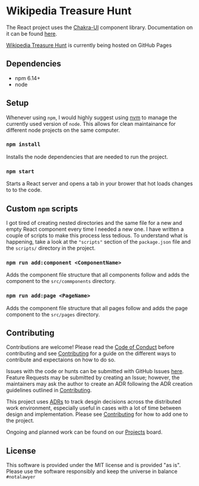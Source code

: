 # Wikipedia Treasure Hunt

The React project uses the [Chakra-UI](is://chakra-ui.com/) component library. Documentation
on it can be found [here](https://chakra-ui.com/docs/getting-started). 

[Wikipedia Treasure Hunt](https://joseph-flinn.github.io/wiki-treasure-hunt/) is currently 
being hosted on GitHub Pages


## Dependencies
- npm 6.14+
- node 


## Setup
Whenever using `npm`, I would highly suggest using [nvm](https://github.com/nvm-sh/nvm) to 
manage the currently used version of `node`. This allows for clean maintainance for different
node projects on the same computer.

### `npm install`
Installs the node dependencies that are needed to run the project.

### `npm start`
Starts a React server and opens a tab in your brower that hot loads changes to 
to the code.


## Custom `npm` scripts
I got tired of creating nested directories and the same file for a new and empty React component
every time I needed a new one. I have written a couple of scripts to make this process less 
tedious. To understand what is happening, take a look at the `"scripts"` section of the `package.json`
file and the `scripts/` directory in the project.

### `npm run add:component <ComponentName>`
Adds the component file structure that all components follow and adds the component to the 
`src/commponents` directory.

### `npm run add:page <PageName>`
Adds the component file structure that all pages follow and adds the page component to the
`src/pages` directory.


## Contributing
Contributions are welcome! Please read the [Code of Conduct](CODE_OF_CONDUCT.md) before contributing 
and see [Contributing](CONTRIBUTING.md) for a guide on the different ways to contribute and expectaions
on how to do so.

Issues with the code or hunts can be submitted with GitHub Issues 
[here](https://github.com/joseph-flinn/wiki-treasure-hunt/issues). Feature Requests may be submitted
by creating an Issue; however, the maintainers may ask the author to create an ADR following the 
ADR creation guidelines outlined in [Contributing](CONTRIBUTING.md).

This project uses [ADRs](docs/README.md) to track desgin decisions across the distributed work
environment, especially useful in cases with a lot of time between design and 
implementation. Please see [Contributing](CONTRIBUTING.md) for how to add one to the project.

Ongoing and planned work can be found on our 
[Projects](https://github.com/joseph-flinn/wiki-treasure-hunt/projects/1) board.

## License
This software is provided under the MIT license and is provided "as is". Please use the software
responsibly and keep the universe in balance `#notalawyer`
